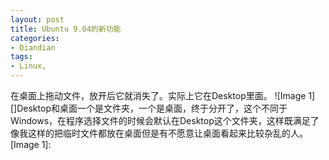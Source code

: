 ```yaml
---
layout: post
title: Ubuntu 9.04的新功能
categories:
- Diandian
tags:
- Linux, 
---
```

在桌面上拖动文件，放开后它就消失了。实际上它在Desktop里面。 !\[Image 1\]\[\]Desktop和桌面一个是文件夹，一个是桌面，终于分开了，这个不同于Windows，在程序选择文件的时候会默认在Desktop这个文件夹，这样既满足了像我这样的把临时文件都放在桌面但是有不愿意让桌面看起来比较杂乱的人。 \[Image 1\]: